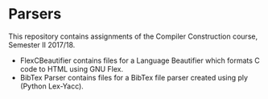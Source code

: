 # Parsers

This repository contains assignments of the Compiler Construction course, Semester II 2017/18. 
* FlexCBeautifier contains files for a Language Beautifier which formats C code to HTML using GNU Flex.
* BibTex Parser contains files for a BibTex file parser created using ply (Python Lex-Yacc).
